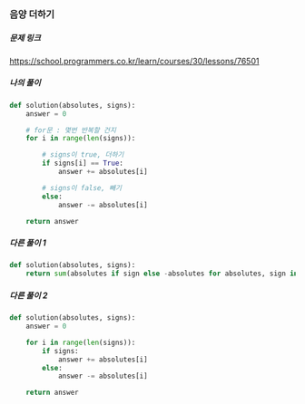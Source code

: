 ### 음양 더하기


##### 문제 링크

https://school.programmers.co.kr/learn/courses/30/lessons/76501



##### 나의 풀이

```py
def solution(absolutes, signs):
    answer = 0

    # for문 : 몇번 반복할 건지
    for i in range(len(signs)):

        # signs이 true, 더하기
        if signs[i] == True:
            answer += absolutes[i]

        # signs이 false, 빼기    
        else:
            answer -= absolutes[i]

    return answer
```




##### 다른 풀이 1

```py
def solution(absolutes, signs):
    return sum(absolutes if sign else -absolutes for absolutes, sign in zip(absolutes, signs))
```




##### 다른 풀이 2

```py
def solution(absolutes, signs):
    answer = 0

    for i in range(len(signs)):
        if signs:
            answer += absolutes[i]   
        else:
            answer -= absolutes[i]

    return answer
```
